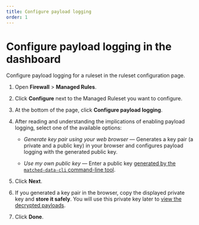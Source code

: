 ```yaml
---
title: Configure payload logging
order: 1
---
```


# Configure payload logging in the dashboard

Configure payload logging for a ruleset in the ruleset configuration page.

1. Open **Firewall** > **Managed Rules**.

1. Click **Configure** next to the Managed Ruleset you want to configure.

1. At the bottom of the page, click **Configure payload logging**.

1. After reading and understanding the implications of enabling payload logging, select one of the available options:

    * _Generate key pair using your web browser_ — Generates a key pair (a private and a public key) in your browser and configures payload logging with the generated public key.

    * _Use my own public key_ — Enter a public key [generated by the `matched-data-cli` command-line tool](/managed-rulesets/payload-logging/command-line).

1. Click **Next**.

1. If you generated a key pair in the browser, copy the displayed private key and **store it safely**. You will use this private key later to [view the decrypted payloads](/managed-rulesets/payload-logging/view).

1. Click **Done**.
